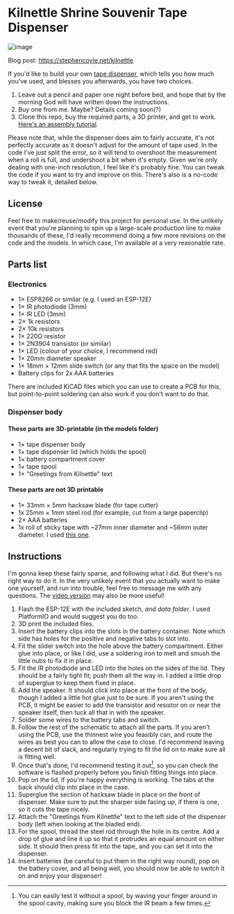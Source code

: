# Kilnettle Shrine Souvenir Tape Dispenser

![image](https://github.com/user-attachments/assets/951b7cff-6918-4416-88ca-098fa9da45bc)

Blog post: https://stephencoyle.net/kilnettle

If you'd like to build your own [tape dispenser](https://stephencoyle.net/kilnettle), which tells you how much you've used, and blesses you afterwards, you have two choices.

1. Leave out a pencil and paper one night before bed, and hope that by the morning God will have written down the instructions.
2. Buy one from me. Maybe? Details coming soon(?)
3. Clone this repo, buy the required parts, a 3D printer, and get to work. [Here's an assembly tutorial](https://youtu.be/CnwMDydeqiA).

Please note that, while the dispenser does aim to fairly accurate, it's not perfectly accurate as it doesn't adjust for the amount of tape used. In the code I've just split the error, so it will tend to overshoot the measurement when a roll is full, and undershoot a bit when it's empty. Given we're only dealing with one-inch resolution, I feel like it's probably fine. You can tweak the code if you want to try and improve on this. There's also is a no-code way to tweak it, detailed below.

## License 
Feel free to make/reuse/modify this project for personal use. In the unlikely event that you're planning to spin up a large-scale production line to make thousands of these, I'd really recommend doing a few more revisions on the code and the models. In which case, I'm available at a very reasonable rate.

## Parts list

### Electronics
- 1× ESP8266 or similar (e.g. I used an ESP-12E)
- 1× IR photodiode (3mm)
- 1× IR LED (3mm)
- 2× 1k resistors
- 2× 10k resistors
- 1× 220Ω resistor
- 1× 2N3904 transistor (or similar)
- 1× LED (colour of your choice, I recommend red)
- 1× 20mm diameter speaker
- 1× 18mm × 12mm slide switch (or any that fits the space on the model)
- Battery clips for 2x AAA batteries

There are included KiCAD files which you can use to create a PCB for this, but point-to-point soldering can also work if you don't want to do that.

### Dispenser body
#### These parts are 3D-printable (in the models folder)
- 1× tape dispenser body
- 1× tape dispenser lid (which holds the spool)
- 1× battery compartment cover
- 1× tape spool
- 1× "Greetings from Kilnettle" text

#### These parts are not 3D printable
- 1× 33mm × 5mm hacksaw blade (for tape cutter)
- 1x 25mm × 1mm steel rod (for example, cut from a large paperclip)
- 2× AAA batteries
- 1x roll of sticky tape with ~27mm inner diameter and ~56mm outer diameter. I used [this one](https://firstclassofficesupplies.com/product/stik-ie-clear-tape-refills/).


## Instructions
I'm gonna keep these fairly sparse, and following what I did. But there's no right way to do it. In the very unlikely event that you actually want to make one yourself, and run into trouble, feel free to message me with any questions. The [video version](https://youtu.be/CnwMDydeqiA) may also be more useful!

1. Flash the ESP-12E with the included sketch, _and data folder_. I used PlatformIO and would suggest you do too.
2. 3D print the included files.
3. Insert the battery clips into the slots in the battery container. Note which side has holes for the positive and negative tabs to slot into.
4. Fit the slider switch into the hole above the battery compartment. Either glue into place, or like I did, use a soldering iron to melt and smush the little nubs to fix it in place.
5. Fit the IR photodiode and LED into the holes on the sides of the lid. They should be a fairly tight fit; push them all the way in. I added a little drop of superglue to keep them fixed in place.
6. Add the speaker. It should click into place at the front of the body, though I added a little hot glue just to be sure. If you aren't using the PCB, it might be easier to add the transistor and resistor on or near the speaker itself, then tuck all that in with the speaker.
7. Solder some wires to the battery tabs and switch.
8. Follow the rest of the schematic to attach all the parts. If you aren't using the PCB, use the thinnest wire you feasibly can, and route the wires as best you can to allow the case to close. I'd recommend leaving a decent bit of slack, and regularly trying to fit the lid on to make sure all is fitting well.
9. Once that's done, I'd recommend testing it out[^1], so you can check the software is flashed properly before you finish fitting things into place.
10. Pop on the lid, if you're happy everything is working. The tabs at the back should clip into place in the case.
11. Superglue the section of hacksaw blade in place on the front of dispenser. Make sure to put the sharper side facing up, if there is one, so it cuts the tape nicely.
12. Attach the "Greetings from Kilnettle" text to the left side of the dispenser body (left when looking at the bladed end).
13. For the spool, thread the steel rod through the hole in its centre. Add a drop of glue and line it up so that it protrudes an equal amount on either side. It should then press fit into the tape, and you can set it into the dispenser.
14. Insert batteries (be careful to put them in the right way round), pop on the battery cover, and all being well, you should now be able to switch it on and enjoy your dispenser!

[^1]: You can easily test it without a spool, by waving your finger around in the spool cavity, making sure you block the IR beam a few times.
